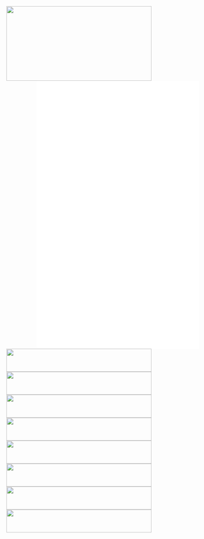 <p align="center">

  <a href="https://discord.com/users/579544867626024960">
    <img width="380" height="195" align="left" src="https://lanyard.cnrad.dev/api/579544867626024960?bg=FFFFFF00&animated=true&idleMessage=Well%2C%20the%20world%20is%20suck%2C%20but%20the%20engineer%20world%20is%20nice&borderRadius=30px"/>
  </a>

  <a href="https://github.com/lowlighter/metrics">
    <img width="425" height="700" align="right" src="/github-metrics.svg"/> 
  </a>
  
  <a href="https://skillicons.dev">
    <img width="380" height="60" align="left" src="https://skillicons.dev/icons?i=anaconda,arch,astro,bash,bun,c" />
  </a>
  
  <br/>
  
  <a href="https://skillicons.dev">
    <img width="380" height="60" align="left" src="https://skillicons.dev/icons?i=cs,cpp,cassandra,cloudflare,css,arduino" />
  </a>
  
  <br/>
  
  <a href="https://skillicons.dev">
    <img width="380" height="60" align="left" src="https://skillicons.dev/icons?i=discordjs,django,express,fastapi,flask,gcp" />
  </a>
  
  <br/>
  
  <a href="https://skillicons.dev">
    <img width="380" height="60" align="left" src="https://skillicons.dev/icons?i=go,html,java,js,ts,mysql" />
  </a>
  
  <br/>
  
  <a href="https://skillicons.dev">
    <img width="380" height="60" align="left" src="https://skillicons.dev/icons?i=kali,linux,vscode,md,mongodb,nestjs" />
  </a>

  <a href="https://skillicons.dev">
    <img width="380" height="60" align="left" src="https://skillicons.dev/icons?i=netlify,nextjs,nginx,nodejs,npm,postgres" />
  </a>
  
  <a href="https://skillicons.dev">
    <img width="380" height="60" align="left" src="https://skillicons.dev/icons?i=postman,py,react,vercel,tailwind,stackoverflow" />
  </a>
  
  <a href="https://skillicons.dev">
    <img width="380" height="60" align="left" src="https://skillicons.dev/icons?i=debian,figma,ubuntu,docker,git,discord" />
  </a>
  
  <br/>
  
  <!-- a href="https://www.pixiv.net/artworks/108959128">
    <img width="380" height="185" align="left" src="/src/banner.webp" />
  </a -->
</p>

